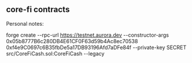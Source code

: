 ## core-fi contracts

Personal notes:

forge create --rpc-url https://testnet.aurora.dev  --constructor-args 0x05b8777B6c280DB4E61CF0F63d59b4Ac8ec70538 0xf4e9C0697c6B35fbDe5a17DB93196Afd7aDFe84f --private-key SECRET src/CoreFiCash.sol:CoreFiCash --legacy
